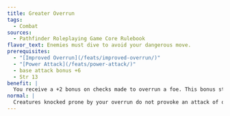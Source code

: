 ```yaml
---
title: Greater Overrun
tags:
  - Combat
sources:
  - Pathfinder Roleplaying Game Core Rulebook
flavor_text: Enemies must dive to avoid your dangerous move.
prerequisites:
  - "[Improved Overrun](/feats/improved-overrun/)"
  - "[Power Attack](/feats/power-attack/)"
  - base attack bonus +6
  - Str 13
benefit: |
  You receive a +2 bonus on checks made to overrun a foe. This bonus stacks with the bonus granted by [Improved Overrun](/feats/improved-overrun/). Whenever you overrun opponents, they provoke attacks of opportunity if they are knocked prone by your overrun.
normal: |
  Creatures knocked prone by your overrun do not provoke an attack of opportunity.
---
```


